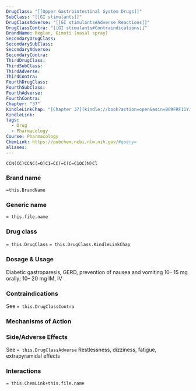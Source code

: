 ```yaml
---
DrugClass: "[[Upper Gastrointestinal System Drugs]]"
SubClass: "[[GI stimulants]]"
DrugClassAdverse: "[[GI stimulants#Adverse Reactions]]"
DrugClassContra: "[[GI stimulants#Contraindications]]"
BrandName: Reglan, Gimoti (nasal spray)
SecondaryDrugClass: 
SecondarySubClass: 
SecondaryAdverse: 
SecondaryContra: 
ThirdDrugClass: 
ThirdSubClass: 
ThirdAdverse: 
ThirdContra: 
FourthDrugClass: 
FourthSubClass: 
FourthAdverse: 
FourthContra: 
Chapter: "37"
KindleLinkChap: "[Chapter 37](kindle://book?action=open&asin=B09FRF11YJ&location=20599)"
KindleLink: 
tags:
  - Drug
  - Pharmacology
Course: Pharmacology
ChemLink: https://pubchem.ncbi.nlm.nih.gov/#query=
aliases:
---
```

```smiles
CCN(CC)CCNC(=O)C1=CC(=C(C=C1OC)N)Cl
```

### Brand name
`=this.BrandName`

### Generic name
`= this.file.name`

### Drug class 
`= this.DrugClass`
	`= this.DrugClass.KindleLinkChap`

### Dosage & Usage
Diabetic gastroparesis, GERD, prevention of nausea and vomiting 
10– 15 mg orally; 10– 20 mg IM, IV

### Contraindications
See `= this.DrugClassContra`

### Mechanisms of Action


### Side/Adverse Effects
See `= this.DrugClassAdverse`
Restlessness, dizziness, fatigue, extrapyramidal effects

### Interactions

`= this.ChemLink+this.file.name`
